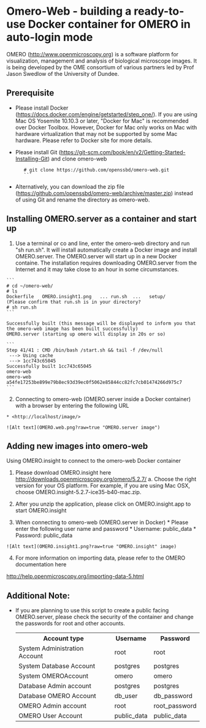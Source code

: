 # Omero-Web - building a ready-to-use Docker container for OMERO in auto-login mode


OMERO (<http://www.openmicroscopy.org>) is a software platform for visualization, management and analysis of biological microscope images. It is being developed by the OME consortium of various partners led by Prof Jason Swedlow of the University of Dundee. 


## Prerequisite

* Please install Docker (<https://docs.docker.com/engine/getstarted/step_one/>).
If you are using Mac OS Yosemite 10.10.3 or later, "Docker for Mac" is recommended over Docker Toolbox. However, Docker for Mac only works on Mac with hardware virtualization that may not be supported by some Mac hardware. Please refer to Docker site for more details.

* Please install Git (https://git-scm.com/book/en/v2/Getting-Started-Installing-Git) and clone omero-web
	```
       # git clone https://github.com/openssbd/omero-web.git
       ```
* Alternatively, you can download the zip file (https://github.com/openssbd/omero-web/archive/master.zip) instead of using Git and rename the directory as omero-web.

## Installing OMERO.server as a container and start up

  1. Use a terminal or co and line, enter the omero-web directory and run "sh run.sh". It will install automatically create a Docker image and install OMERO.server. The OMERO.server will start up in a new Docker containe. The installation requires downloading OMERO.server from the Internet and it may take close to an hour in some circumstances.
  
    ```
    # cd ~/omero-web/
    # ls
    Dockerfile   OMERO.insight1.png   ... run.sh  ...   setup/
    (Please confirm that run.sh is in your directory?
    # sh run.sh
    ```
    
    Successfully built (this message will be displayed to inform you that the omero-web image has been built successfully)
    OMERO.server (starting up omero will display in 20s or so)
    
    ```
    Step 41/41 : CMD /bin/bash /start.sh && tail -f /dev/null
     ---> Using cache
     ---> 1cc743c65045
    Successfully built 1cc743c65045
    omero-web
    omero-web
    a54fe17253be899e79b8ec93d39ec0f5062e85844cc82fc7cb01474266d975c7
    ```
    
  2. Connecting to omero-web (OMERO.server inside a Docker container) with a browser by entering the following URL
  
    * <http://localhost/image/>
    
    ![Alt text](OMERO.web.png?raw=true "OMERO.server image")
    

## Adding new images into omero-web

Using OMERO.insight to connect to the omero-web Docker container

1. Please download OMERO.insight here <http://downloads.openmicroscopy.org/omero/5.2.7/> 
a. Choose the right version for your OS platform. For example, if you are using Mac OSX, choose OMERO.insight-5.2.7-ice35-b40-mac.zip.
    
  2. After you unzip the application, please click on OMERO.insight.app to start OMERO.insight
  
  3. When connecting to omero-web (OMERO.server in Docker)
    * Please enter the following user name and password
    * Username: public_data
    * Password: public_data

    ![Alt text](OMERO.insight1.png?raw=true "OMERO.insight" image)
    
  4. For more information on importing data, please refer to the OMERO documentation here

http://help.openmicroscopy.org/importing-data-5.html 

## Additional Note:

* If you are planning to use this script to create a public facing OMERO.server, please check the security of the container and change the passwords for root and other accounts.

    <table class="wiki">
    <tr><th><strong>Account type </strong></th><th><strong>Username</strong></th><th><strong>Password</strong></th></tr>
    <tr><td>System Administration Account</td><td>root</td><td>root</td></tr>
    <tr><td>System Database Account</td><td>postgres</td><td>postgres</td></tr>
    <tr><td>System OMEROAccount</td><td>omero</td><td>omero</td></tr>
    <tr><td>Database Admin account</td><td>postgres</td><td>postgres</td></tr>
    <tr><td>Database OMERO Account</td><td>db_user</td><td>db_password</td></tr>
    <tr><td>OMERO Admin account</td><td>root</td><td>root_password</td></tr>
    <tr><td>OMERO User Account</td><td>public_data</td><td>public_data</td></tr>
    </table>


